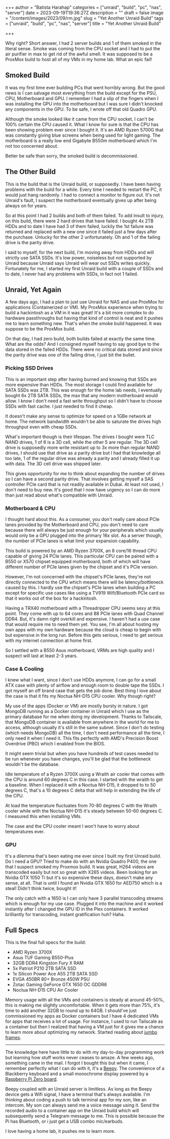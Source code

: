 +++
author = "Batista Harahap"
categories = ["unraid", "build", "pc", "nas", "server"]
date = 2023-09-19T19:36:27Z
description = ""
draft = false
image = "/content/images/2023/09/rm.jpg"
slug = "Yet Another Unraid Build"
tags = ["unraid", "build", "pc", "nas", "server"]
title = "Yet Another Unraid Build"

+++

Why right? Short answer, I had 2 server builds and 1 of them smoked in the literal sense. Smoke was coming from the CPU socket and I had to put the air purifier in max to get rid of the awful smell. It was supposed to be a ProxMox build to host all of my VMs in my home lab. What an epic fail!

## Smoked Build

It was my first time ever building PCs that went horribly wrong. But the good news is I can salvage most everything from the build except for the PSU, CPU, Motherboard and GPU. I remember I had a slip of the fingers when I was installing the GPU into the motherboard but I was sure I didn't knocked any components in the GPU. To be safe, I wrote off that old Quadro GPU.

Although the smoke looked like it came from the CPU socket, I can't be 100% certain the CPU caused it. What I know for sure is that the CPU has been showing problem ever since I bought it. It's an AMD Ryzen 5700G that was constantly giving blue screens when being used for light gaming. The motherboard is a really low end Gigabyte B550m motherboard which I'm not too concerned about.

Better be safe than sorry, the smoked build is decommissioned.

## The Other Build

This is the build that is the Unraid build, or supposedly. I have been having problems with the build for a while. Every time I needed to restart the PC, it would just hang randomly. I had to connect a monitor to figure out. It's not Unraid's fault, I suspect the motherboard eventually gives up after being always on for years.

So at this point I had 2 builds and both of them failed. To add insult to injury, on this build, there were 2 hard drives that have failed. I bought 4x 2TB HDDs and to date I have had 3 of them failed, luckily the 1st failure was returned and replaced with a new one since it failed just a few days after the purchase. Unlucky for the other 2 unfortunately. Oh and 1 of the failing drive is the parity drive.

I said to myself, for the next build, I'm moving away from HDDs and will strictly use SATA SSDs. It's low power, noiseless but not supported by Unraid because Unraid says Unraid will wear out SSDs writes quickly. Fortunately for me, I started my first Unraid build with a couple of SSDs and to date, I never had any problems with SSDs, in fact not 1 failed.

## Unraid, Yet Again

A few days ago, I had a plan to just use Unraid for NAS and use ProxMox for applications (Containerized or VM). My ProxMox experience when trying to build a hackintosh as a VM in it was great! It's a bit more complex to do hardware passthroughs but having that kind of control is neat and it pushes me to learn something new. That's when the smoke build happened. It was suppose to be the ProxMox build.

On that day, I had zero build, both builds failed at exactly the same time. What are the odds? And I consigned myself having to say good bye to the data stored in the failed HDDs. There were no critical data stored and since the parity drive was one of the failing drive, I just bit the bullet.

### Picking SSD Drives

This is an important step after having burned and knowing that SSDs are more expensive than HDDs. The most storage I could find available for SATA SSDs was 2TB. This was enough for the home lab needs, I eventually bought 6x 2TB SATA SSDs, the max that any modern motherboard would allow. I know I don't need a fast write throughput so I didn't have to choose SSDs with fast cache. I just needed to find it cheap.

It doesn't make any sense to optimize for speed on a 1GBe network at home. The network bandwidth wouldn't be able to saturate the drives high throughput even with cheap SSDs.

What's important though is their lifespan. The drives I bought were TLC NAND drives, 1 of 6 is a 3D cell, while the other 5 are regular. The 3D cell drive is supposedly more write resistant up to 3x more than regular NAND drives, I should use that drive as a parity drive but I had that knowledge all too late, 1 of the regular drive was already a parity and I already filled it up with data. The 3D cell drive was shipped later.

This gives opportunity for me to think about expanding the number of drives so I can have a second parity drive. That involves getting myself a SAS controller PCIe card that is not readily available in Dubai. At least not used, I don't need to buy new. It's good that I now have urgency so I can do more than just read about what's compatible with Unraid.

### Motherboard & CPU

I thought hard about this. As a consumer, you don't really care about PCIe lanes provided by the Motherboard and CPU, you don't need to care because there will always be just enough for your peripherals which usually would only be a GPU plugged into the primary 16x slot. As a server though, the number of PCIe lanes is what limit your expansion capability.

This build is powered by an AMD Ryzen 3700X, an 8 core/16 thread CPU capable of giving 24 PCIe lanes. This particular CPU can be paired with a B550 or X570 chipset equipped motherboard, both of which will have different number of PCIe lanes given by the chipset and it's PCIe version.

However, I'm not concerned with the chipset's PCIe lanes, they're not directly connected to the CPU which means there will be latency/bottleneck caused by this. I hardly use the chipset's PCIe lanes when building a PC except for specific use cases like using a TV919 Wifi/Bluetooth PCIe card so that it works out of the box for a hackintosh.

Having a TRX40 motherboard with a Threadripper CPU seems sexy at this point. They come with up to 64 cores and 88 PCIe lanes with Quad Channel DDR4. But, it's damn right overkill and expensive. I haven't had a use case that would require me to need them yet. You see, I'm all about hosting my own apps with my own hardware because the cloud is cheap to begin with but expensive in the long run. Before this gets serious, I need to get serious with my internet connection at home first.

So I settled with a B550 Asus motherboard, VRMs are high quality and I suspect will last at least 2-3 years.

### Case & Cooling

I knew what I want, since I don't use HDDs anymore, I can go for a small ATX case with plenty of airflow and enough room to double tape the SSDs. I got myself an off brand case that gets the job done. Best thing I love about the case is that it fits my Noctua NH-D15 CPU cooler. Why though right?

My use of the apps (Docker or VM) are mostly bursty in nature. I got MongoDB running as a Docker container in Unraid which I use as the primary database for me when doing my development. Thanks to Tailscale, that MongoDB container is available from anywhere in the world for me to access, although usually it's still in the same subnet. Since I don't do testing (which needs MongoDB) all the time, I don't need performance all the time, I only need it when I need it. This fits perfectly with AMD's Precision Boost Overdrive (PBO) which I enabled from the BIOS.

It might seem trivial but when you have hundreds of test cases needed to be run whenever you have changes, you'll be glad that the bottleneck wouldn't be the database.

Idle temperature of a Ryzen 3700X using a Wraith air cooler that comes with the CPU is around 60 degrees C in this case. I started with the wraith to get a baseline. When I replaced it with a Noctua NH-D15, it dropped to to 50 degrees C, that's a 10 degrees C delta that will help in extending the life of the CPU.

At load the temperature fluctuates from 70-80 degrees C with the Wraith cooler while with the Noctua NH-D15 it's steady between 50-60 degrees C. I measured this when installing VMs.

The case and the CPU cooler meant I won't have to worry about temperatures ever.

### GPU

It's a dilemma that's been eating me ever since I built my first Unraid build. Do I need a GPU? Tried to make do with an Nvidia Quadro P400, the one that I suspect smoked my Proxmox build. It was great, H264 videos are transcoded easily but not so great with X265 videos. Been looking for an Nvidia GTX 1050 Ti but it's so expensive these days, doesn't make any sense, at all. That is until I found an Nvidia GTX 1650 for AED750 which is a steal! Didn't think twice, bought it!

The only catch with a 1650 is I can only have 3 parallel transcoding streams which is enough for my use case. Plugged it into the machine and it worked instantly after I changed the GPU ID in the Plex containers. It worked brilliantly for transcoding, instant gratification huh? Haha.

## Full Specs

This is the final full specs for the build:

* AMD Ryzen 3700X
* Asus TUF Gaming B550-Plus
* 32GB DDR4 Kingston Fury X RAM
* 5x Patriot P210 2TB SATA SSD
* 1x Silicon Power Ace A55 2TB SATA SSD
* EVGA 450BR 80+ Bronze 450W PSU
* Zotac Gaming GeForce GTX 1650 OC GDDR6
* Noctua NH-D15 CPU Air Cooler 

Memory usage with all the VMs and containers is steady at around 45-50%, this is making me slightly uncomfortable. When it gets more than 75%, it's time to add another 32GB to round up to 64GB. I should've just commissioned my apps as Docker containers but I have 4 dedicated VMs for apps that receives a lot of usage. For instance, I used to run Tailscale as a container but then I realized that having a VM just for it gives me a chance to learn more about optimizing my network. Started reading about [jumbo frames](https://www.techtarget.com/searchnetworking/definition/jumbo-frames).

---

The knowledge here have little to do with my day-to-day programming work but learning how stuff works never ceases to amaze. A few weeks ago, something came in the mail. I forgot I bought this but when it came, I remember perfectly what I can do with it, it's a [Beepy](https://beepy.sqfmi.com/). The convenience of a Blackberry keyboard and a small monochrome display powered by a [Raspberry Pi Zero board](https://www.raspberrypi.com/products/raspberry-pi-zero/).

Beepy coupled with an Unraid server is limitless. As long as the Beepy device gets a Wifi signal, I have a terminal that's always available. I'm thinking about coding a push to talk terminal app for my son, like an intercom. My son can always send me a voice message using it. Send the recorded audio to a container app on the Unraid build which will subsequently send a Telegram message to me. This is possible because the Pi has Bluetooth, or i just get a USB combo mic/earbuds.

I love having a home lab, it pushes me to learn more.
